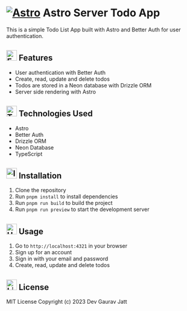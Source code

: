 # [![Astro](https://img.shields.io/badge/Astro-BC52EE?logo=astro&logoColor=fff)](#) Astro Server Todo App

This is a simple Todo List App built with Astro and Better Auth for user authentication.

## <img width="28" src="https://cdn-icons-png.flaticon.com/512/10435/10435176.png" alt="Features Icon" /> Features

- User authentication with Better Auth
- Create, read, update and delete todos
- Todos are stored in a Neon database with Drizzle ORM
- Server side rendering with Astro

## <img width="28" src="https://cdn-icons-png.flaticon.com/512/8389/8389176.png" alt="Tech Icon" /> Technologies Used

- Astro
- Better Auth
- Drizzle ORM
- Neon Database
- TypeScript

## <img width="28" src="https://cdn-icons-png.flaticon.com/512/10255/10255425.png" alt="Installation Icon" /> Installation

1. Clone the repository
2. Run `pnpm install` to install dependencies
3. Run `pnpm run build` to build the project
4. Run `pnpm run preview` to start the development server

## <img width="28" src="https://cdn-icons-png.flaticon.com/512/12057/12057025.png" alt="Usage Icon" /> Usage

1. Go to `http://localhost:4321` in your browser
2. Sign up for an account
3. Sign in with your email and password
4. Create, read, update and delete todos

## <img width="28" src="https://cdn-icons-png.flaticon.com/128/1728/1728543.png" alt="License Icon" /> License

MIT License
Copyright (c) 2023 Dev Gaurav Jatt
